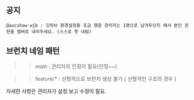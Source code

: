 ## 공지

```
@aucshow-wjb : 깃허브 환경설정을 조금 했음 관리자는 1명으로 남겨두던지 해서 본인 권한을 맴버로 내리주세요. (스스로 못 내림)
```


## 브런치 네임 패턴

>> main : 관리자의 인정이 필요(인정~~)

>> feature/* : 선형적으로 브런치 생성 불가 ( 선형적인 구조의 경우 )

자세한 사항은 관리자가 설정 보고 수정이 필요.
